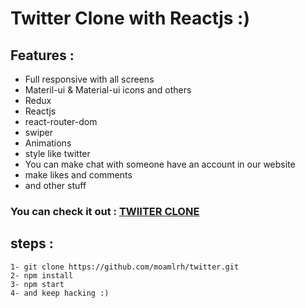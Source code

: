 
# Twitter Clone with Reactjs :)

## Features :
  * Full responsive with all screens
  * Materil-ui & Material-ui icons and others
  * Redux
  * Reactjs 
  * react-router-dom
  * swiper
  * Animations
  * style like twitter
  * You can make chat with someone have an account in our website
  * make likes and comments
  * and other stuff
### You can check it out : [TWIITER CLONE](https://twitter-dep.web.app/)
## steps :
```
1- git clone https://github.com/moamlrh/twitter.git
2- npm install 
3- npm start 
4- and keep hacking :)
```
